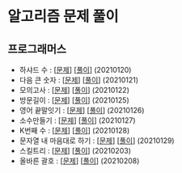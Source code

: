 # 알고리즘 문제 풀이

## 프로그래머스
- 하샤드 수 : [[문제](https://programmers.co.kr/learn/courses/30/lessons/12947)] [[풀이](https://github.com/preludezdev/Algorithm/blob/master/src/main/java/programmers/%ED%95%98%EC%83%A4%EB%93%9C%EC%88%98/Solution.kt)] (20210120)
- 다음 큰 숫자 : [[문제](https://programmers.co.kr/learn/courses/30/lessons/12911)] [[풀이](https://github.com/preludezdev/Algorithm/blob/master/src/main/java/programmers/%EB%8B%A4%EC%9D%8C%ED%81%B0%EC%88%AB%EC%9E%90/Solution.java)] (20210121)
- 모의고사 : [[문제](https://programmers.co.kr/learn/courses/30/lessons/42840)] [[풀이](https://github.com/preludezdev/Algorithm/blob/master/src/main/java/programmers/%EB%AA%A8%EC%9D%98%EA%B3%A0%EC%82%AC/Solution.kt)] (20210122)
- 방문길이 : [[문제](https://programmers.co.kr/learn/courses/30/lessons/49994)] [[풀이](https://github.com/preludezdev/Algorithm/blob/master/src/main/java/programmers/%EB%B0%A9%EB%AC%B8%EA%B8%B8%EC%9D%B4/Solution.java)] (20210125)
- 영어 끝말잇기 : [[문제](https://programmers.co.kr/learn/courses/30/lessons/12981)] [[풀이](https://github.com/preludezdev/Algorithm/blob/master/src/main/java/programmers/%EC%98%81%EC%96%B4%EB%81%9D%EB%A7%90%EC%9E%87%EA%B8%B0/Solution.java)] (20210126)
- 소수만들기 : [[문제](https://programmers.co.kr/learn/courses/30/lessons/12977)] [[풀이](https://github.com/preludezdev/Algorithm/blob/master/src/main/java/programmers/%EC%86%8C%EC%88%98%EB%A7%8C%EB%93%A4%EA%B8%B0/Solution.kt)] (20210127)
- K번째 수 : [[문제](https://programmers.co.kr/learn/courses/30/lessons/42748)] [[풀이](https://github.com/preludezdev/Algorithm/blob/master/src/main/java/programmers/k%EB%B2%88%EC%A7%B8%EC%88%98/Solution.kt)] (20210128)
- 문자열 내 마음대로 하기 : [[문제](https://programmers.co.kr/learn/courses/30/lessons/12915)] [[풀이](https://github.com/preludezdev/Algorithm/blob/master/src/main/java/programmers/%EB%AC%B8%EC%9E%90%EC%97%B4%EB%82%B4%EB%A7%88%EC%9D%8C%EB%8C%80%EB%A1%9C%EC%A0%95%EB%A0%AC%ED%95%98%EA%B8%B0/Solution.kt)] (20210129)
- 스킬트리 : [[문제](https://programmers.co.kr/learn/courses/30/lessons/49993)] [[풀이](https://github.com/preludezdev/Algorithm/blob/master/src/main/java/programmers/%EC%8A%A4%ED%82%AC%ED%8A%B8%EB%A6%AC/Solution.java)] (20210203)
- 올바른 괄호 : [[문제](https://programmers.co.kr/learn/courses/30/lessons/12909)] [[풀이](https://github.com/preludezdev/Algorithm/blob/master/src/main/java/programmers/%EC%98%AC%EB%B0%94%EB%A5%B8%EA%B4%84%ED%98%B8/Solution.java)] (20210208)